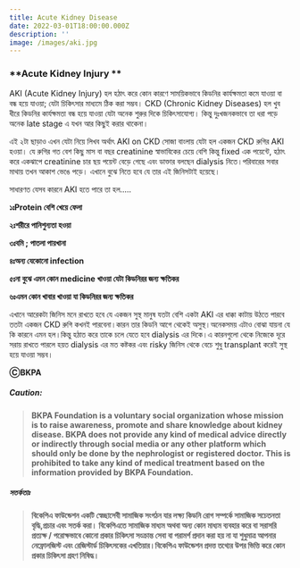 ```yaml
---
title: Acute Kidney Disease
date: 2022-03-01T18:00:00.000Z
description: ''
image: /images/aki.jpg
---
```


### **Acute Kidney Injury **

AKI (Acute Kidney Injury) হল হঠাৎ করে কোন কারণে সাময়িকভাবে কিডনির কার্যক্ষমতা কমে যাওয়া বা বন্ধ হয়ে যাওয়া; যেটা চিকিৎসার মাধ্যমে ঠিক করা সম্ভব।
CKD (Chronic Kidney Diseases) হল খুব ধীরে কিডনির কার্যক্ষমতা বন্ধ হয়ে যাওয়া যেটা অনেক শুরুর দিকে চিকিৎসাযোগ্য। কিন্তু দুঃখজনকভাবে তা ধরা পড়ে অনেক late stage এ যখন আর কিছুই করার থাকেনা।

এই ২টা ছাড়াও এখন যেটা নিয়ে লিখব অর্থাৎ AKI on CKD সোজা বাংলায় যেটা হল একজন CKD রুগির AKI হওয়া। যে রুগির গত বেশ কিছু মাস বা বছর creatinine স্বাভাবিকের চেয়ে বেশি কিন্তু fixed এক পয়েন্টে, হঠাৎ করে একঝাপে creatinine চার ছয় পয়েন্ট বেড়ে গেছে এবং ডাক্তার বলছেন dialysis নিতে।পরিবারের সবার মাথায় তখন আকাশ ভেঙে পড়ে। এখানে বুঝে নিতে হবে যে তার এই জিনিসটাই হয়েছে।

সাধারণত যেসব কারনে AKI হতে পারে তা হল.....

**১ঃProtein বেশি খেয়ে ফেলা**

**২ঃশরীরে পানিশুন্যতা হওয়া**

**৩ঃবমি ; পাতলা পায়খানা**

**৪ঃঅন্য যেকোনো infection**

**৫ঃনা বুঝে এমন কোন medicine খাওয়া যেটা কিডনিরর জন্য ক্ষতিকর**

**৬ঃএমন কোন খাবার খাওয়া যা কিডনিরর জন্য ক্ষতিকর**

এখানে আরেকটা জিনিস মনে রাখতে হবে যে একজন সুস্থ মানুষ যতটা বেশি একটা AKI এর ধাক্কা কাটায় উঠতে পারবে ততটা একজন CKD রুগি কখনই পারবেনা।কারন তার কিডনি আগে থেকেই অসুস্থ।অনেকসময় এটাও বোঝা যায়না যে কি কারনে এমন হল।কিন্তু হঠাত করে তাকে চলে যেতে হবে dialysis এর দিকে।এ কারনগুলো থেকে নিজেকে দূরে সরায় রাখতে পারলে হয়ত dialysis এর মত কষ্টকর এবং risky জিনিস থেকে বেচে শুধু transplant করেই সুস্থ হয়ে যাওয়া সম্ভব।

**ⒸBKPA**

##### **Caution:**

> **BKPA Foundation is a voluntary social organization whose mission is to raise awareness, promote and share knowledge about kidney disease. BKPA does not provide any kind of medical advice directly or indirectly through social media or any other platform which should only be done by the nephrologist or registered doctor. This is prohibited to take any kind of medical treatment based on the information provided by BKPA Foundation.**

##### **সতর্কতাঃ**

> **বিকেপিএ ফাউন্ডেশন একটি স্বেচ্ছাসেবী সামাজিক সংগঠন যার লক্ষ্য কিডনি রোগ সম্পর্কে সামাজিক সচেতনতা বৃদ্ধি,প্রচার এবং সতর্ক করা। বিকেপিএতে সামাজিক মাধ্যম অথবা অন্য কোন মাধ্যম ব্যবহার করে বা সরাসরি প্রত্যক্ষ / পরোক্ষভাবে কোনো প্রকার চিকিৎসা সংক্রান্ত সেবা বা পরামর্শ প্রদান করা হয় না যা শুধুমাত্র আপনার নেফ্রোলজিস্ট এবং রেজিস্টার্ড চিকিৎসকের এখতিয়ার।বিকেপিএ ফাউন্ডেশন প্রদত্ত তথ্যের উপর ভিত্তি করে কোন প্রকার চিকিৎসা গ্রহণ নিষিদ্ধ।**
